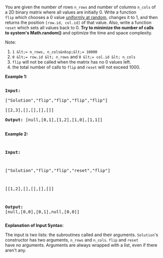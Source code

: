 You are given the number of rows `` n_rows ``&nbsp;and number of columns `` n_cols ``&nbsp;of a&nbsp;2D&nbsp;binary matrix&nbsp;where all values are initially 0.&nbsp;Write a function `` flip ``&nbsp;which chooses&nbsp;a 0 value&nbsp;<a href="https://en.wikipedia.org/wiki/Discrete_uniform_distribution" target="_blank">uniformly at random</a>,&nbsp;changes it to 1,&nbsp;and then returns the position `` [row.id, col.id] `` of that value. Also, write a function `` reset `` which sets all values back to 0.&nbsp;__Try to minimize the number of calls to system's Math.random()__ and optimize the time and&nbsp;space complexity.

Note:

1.   `` 1 &lt;= n_rows, n_cols&nbsp;&lt;= 10000 ``
2.   `` 0 &lt;= row.id &lt; n_rows `` and `` 0 &lt;= col.id &lt; n_cols ``
3.   `` flip ``&nbsp;will not be called when the matrix has no&nbsp;0 values left.
4.   the total number of calls to&nbsp;`` flip ``&nbsp;and `` reset ``&nbsp;will not exceed&nbsp;1000.

__Example 1:__

<pre>
<strong>Input: 
</strong><span id="example-input-1-1">["Solution","flip","flip","flip","flip"]
</span><span id="example-input-1-2">[[2,3],[],[],[],[]]</span>
<strong>Output: </strong><span id="example-output-1">[null,[0,1],[1,2],[1,0],[1,1]]</span>
</pre>

<div>
<p><strong>Example 2:</strong></p>
<pre>
<strong>Input: 
</strong><span id="example-input-2-1">["Solution","flip","flip","reset","flip"]
</span><span id="example-input-2-2">[[1,2],[],[],[],[]]</span>
<strong>Output: </strong><span id="example-output-2">[null,[0,0],[0,1],null,[0,0]]</span></pre>
</div>

__Explanation of Input Syntax:__

The input is two lists:&nbsp;the subroutines called&nbsp;and their&nbsp;arguments. `` Solution ``'s constructor&nbsp;has two arguments, `` n_rows `` and `` n_cols ``.&nbsp;`` flip ``&nbsp;and `` reset `` have&nbsp;no&nbsp;arguments.&nbsp;Arguments&nbsp;are&nbsp;always wrapped with a list, even if there aren't any.